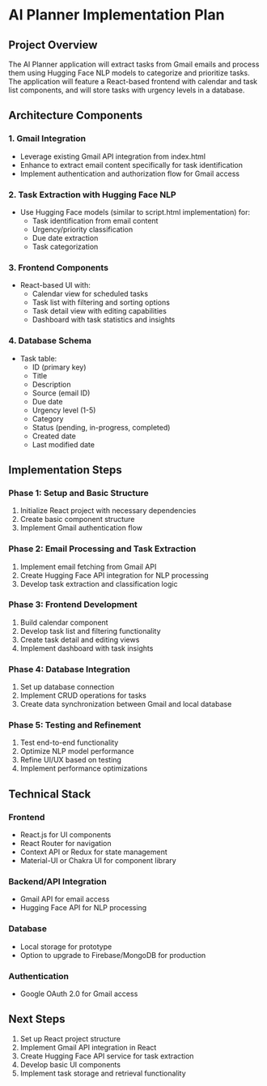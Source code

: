 # AI Planner Implementation Plan

## Project Overview
The AI Planner application will extract tasks from Gmail emails and process them using Hugging Face NLP models to categorize and prioritize tasks. The application will feature a React-based frontend with calendar and task list components, and will store tasks with urgency levels in a database.

## Architecture Components

### 1. Gmail Integration
- Leverage existing Gmail API integration from index.html
- Enhance to extract email content specifically for task identification
- Implement authentication and authorization flow for Gmail access

### 2. Task Extraction with Hugging Face NLP
- Use Hugging Face models (similar to script.html implementation) for:
  - Task identification from email content
  - Urgency/priority classification
  - Due date extraction
  - Task categorization

### 3. Frontend Components
- React-based UI with:
  - Calendar view for scheduled tasks
  - Task list with filtering and sorting options
  - Task detail view with editing capabilities
  - Dashboard with task statistics and insights

### 4. Database Schema
- Task table:
  - ID (primary key)
  - Title
  - Description
  - Source (email ID)
  - Due date
  - Urgency level (1-5)
  - Category
  - Status (pending, in-progress, completed)
  - Created date
  - Last modified date

## Implementation Steps

### Phase 1: Setup and Basic Structure
1. Initialize React project with necessary dependencies
2. Create basic component structure
3. Implement Gmail authentication flow

### Phase 2: Email Processing and Task Extraction
1. Implement email fetching from Gmail API
2. Create Hugging Face API integration for NLP processing
3. Develop task extraction and classification logic

### Phase 3: Frontend Development
1. Build calendar component
2. Develop task list and filtering functionality
3. Create task detail and editing views
4. Implement dashboard with task insights

### Phase 4: Database Integration
1. Set up database connection
2. Implement CRUD operations for tasks
3. Create data synchronization between Gmail and local database

### Phase 5: Testing and Refinement
1. Test end-to-end functionality
2. Optimize NLP model performance
3. Refine UI/UX based on testing
4. Implement performance optimizations

## Technical Stack

### Frontend
- React.js for UI components
- React Router for navigation
- Context API or Redux for state management
- Material-UI or Chakra UI for component library

### Backend/API Integration
- Gmail API for email access
- Hugging Face API for NLP processing

### Database
- Local storage for prototype
- Option to upgrade to Firebase/MongoDB for production

### Authentication
- Google OAuth 2.0 for Gmail access

## Next Steps
1. Set up React project structure
2. Implement Gmail API integration in React
3. Create Hugging Face API service for task extraction
4. Develop basic UI components
5. Implement task storage and retrieval functionality